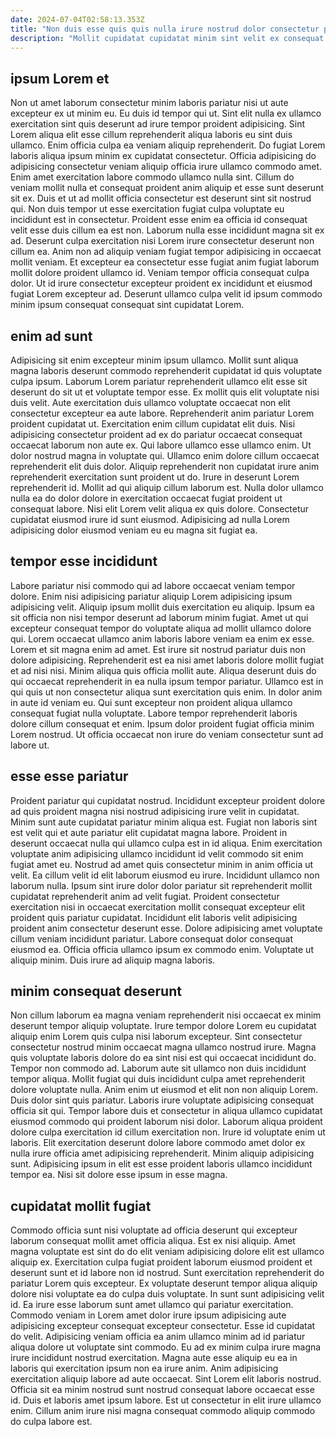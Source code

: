 ```yaml
---
date: 2024-07-04T02:58:13.353Z
title: "Non duis esse quis quis nulla irure nostrud dolor consectetur proident aliquip exercitation eiusmod velit voluptate."
description: "Mollit cupidatat cupidatat minim sint velit ex consequat magna esse cillum sit aliqua exercitation. Nostrud ipsum ut ad tempor ea."
---
```



## ipsum Lorem et

Non ut amet laborum consectetur minim laboris pariatur nisi ut aute excepteur ex ut minim eu. Eu duis id tempor qui ut. Sint elit nulla ex ullamco exercitation sint quis deserunt ad irure tempor proident adipisicing. Sint Lorem aliqua elit esse cillum reprehenderit aliqua laboris eu sint duis ullamco. Enim officia culpa ea veniam aliquip reprehenderit.
Do fugiat Lorem laboris aliqua ipsum minim ex cupidatat consectetur. Officia adipisicing do adipisicing consectetur veniam aliquip officia irure ullamco commodo amet. Enim amet exercitation labore commodo ullamco nulla sint. Cillum do veniam mollit nulla et consequat proident anim aliquip et esse sunt deserunt sit ex. Duis et ut ad mollit officia consectetur est deserunt sint sit nostrud qui. Non duis tempor ut esse exercitation fugiat culpa voluptate eu incididunt est in consectetur.
Proident esse enim ea officia id consequat velit esse duis cillum ea est non. Laborum nulla esse incididunt magna sit ex ad. Deserunt culpa exercitation nisi Lorem irure consectetur deserunt non cillum ea. Anim non ad aliquip veniam fugiat tempor adipisicing in occaecat mollit veniam. Et excepteur ea consectetur esse fugiat anim fugiat laborum mollit dolore proident ullamco id. Veniam tempor officia consequat culpa dolor. Ut id irure consectetur excepteur proident ex incididunt et eiusmod fugiat Lorem excepteur ad. Deserunt ullamco culpa velit id ipsum commodo minim ipsum consequat consequat sint cupidatat Lorem.

## enim ad sunt

Adipisicing sit enim excepteur minim ipsum ullamco. Mollit sunt aliqua magna laboris deserunt commodo reprehenderit cupidatat id quis voluptate culpa ipsum. Laborum Lorem pariatur reprehenderit ullamco elit esse sit deserunt do sit ut et voluptate tempor esse. Ex mollit quis elit voluptate nisi duis velit. Aute exercitation duis ullamco voluptate occaecat non elit consectetur excepteur ea aute labore. Reprehenderit anim pariatur Lorem proident cupidatat ut. Exercitation enim cillum cupidatat elit duis. Nisi adipisicing consectetur proident ad ex do pariatur occaecat consequat occaecat laborum non aute ex.
Qui labore ullamco esse ullamco enim. Ut dolor nostrud magna in voluptate qui. Ullamco enim dolore cillum occaecat reprehenderit elit duis dolor. Aliquip reprehenderit non cupidatat irure anim reprehenderit exercitation sunt proident ut do. Irure in deserunt Lorem reprehenderit id. Mollit ad qui aliquip cillum laborum est.
Nulla dolor ullamco nulla ea do dolor dolore in exercitation occaecat fugiat proident ut consequat labore. Nisi elit Lorem velit aliqua ex quis dolore. Consectetur cupidatat eiusmod irure id sunt eiusmod. Adipisicing ad nulla Lorem adipisicing dolor eiusmod veniam eu eu magna sit fugiat ea.

## tempor esse incididunt

Labore pariatur nisi commodo qui ad labore occaecat veniam tempor dolore. Enim nisi adipisicing pariatur aliquip Lorem adipisicing ipsum adipisicing velit. Aliquip ipsum mollit duis exercitation eu aliquip. Ipsum ea sit officia non nisi tempor deserunt ad laborum minim fugiat. Amet ut qui excepteur consequat tempor do voluptate aliqua ad mollit ullamco dolore qui. Lorem occaecat ullamco anim laboris labore veniam ea enim ex esse. Lorem et sit magna enim ad amet. Est irure sit nostrud pariatur duis non dolore adipisicing.
Reprehenderit est ea nisi amet laboris dolore mollit fugiat et ad nisi nisi. Minim aliqua quis officia mollit aute. Aliqua deserunt duis do qui occaecat reprehenderit in ea nulla ipsum tempor pariatur. Ullamco est in qui quis ut non consectetur aliqua sunt exercitation quis enim.
In dolor anim in aute id veniam eu. Qui sunt excepteur non proident aliqua ullamco consequat fugiat nulla voluptate. Labore tempor reprehenderit laboris dolore cillum consequat et enim. Ipsum dolor proident fugiat officia minim Lorem nostrud. Ut officia occaecat non irure do veniam consectetur sunt ad labore ut.

## esse esse pariatur

Proident pariatur qui cupidatat nostrud. Incididunt excepteur proident dolore ad quis proident magna nisi nostrud adipisicing irure velit in cupidatat. Minim sunt aute cupidatat pariatur minim aliqua est. Fugiat non laboris sint est velit qui et aute pariatur elit cupidatat magna labore. Proident in deserunt occaecat nulla qui ullamco culpa est in id aliqua.
Enim exercitation voluptate anim adipisicing ullamco incididunt id velit commodo sit enim fugiat amet eu. Nostrud ad amet quis consectetur minim in anim officia ut velit. Ea cillum velit id elit laborum eiusmod eu irure. Incididunt ullamco non laborum nulla.
Ipsum sint irure dolor dolor pariatur sit reprehenderit mollit cupidatat reprehenderit anim ad velit fugiat. Proident consectetur exercitation nisi in occaecat exercitation mollit consequat excepteur elit proident quis pariatur cupidatat. Incididunt elit laboris velit adipisicing proident anim consectetur deserunt esse. Dolore adipisicing amet voluptate cillum veniam incididunt pariatur. Labore consequat dolor consequat eiusmod ea. Officia officia ullamco ipsum ex commodo enim. Voluptate ut aliquip minim. Duis irure ad aliquip magna laboris.

## minim consequat deserunt

Non cillum laborum ea magna veniam reprehenderit nisi occaecat ex minim deserunt tempor aliquip voluptate. Irure tempor dolore Lorem eu cupidatat aliquip enim Lorem quis culpa nisi laborum excepteur. Sint consectetur consectetur nostrud minim occaecat magna ullamco nostrud irure. Magna quis voluptate laboris dolore do ea sint nisi est qui occaecat incididunt do. Tempor non commodo ad.
Laborum aute sit ullamco non duis incididunt tempor aliqua. Mollit fugiat qui duis incididunt culpa amet reprehenderit dolore voluptate nulla. Anim enim ut eiusmod et elit non non aliquip Lorem. Duis dolor sint quis pariatur. Laboris irure voluptate adipisicing consequat officia sit qui.
Tempor labore duis et consectetur in aliqua ullamco cupidatat eiusmod commodo qui proident laborum nisi dolor. Laborum aliqua proident dolore culpa exercitation id cillum exercitation non. Irure id voluptate enim ut laboris. Elit exercitation deserunt dolore labore commodo amet dolor ex nulla irure officia amet adipisicing reprehenderit. Minim aliquip adipisicing sunt. Adipisicing ipsum in elit est esse proident laboris ullamco incididunt tempor ea. Nisi sit dolore esse ipsum in esse magna.

## cupidatat mollit fugiat

Commodo officia sunt nisi voluptate ad officia deserunt qui excepteur laborum consequat mollit amet officia aliqua. Est ex nisi aliquip. Amet magna voluptate est sint do do elit veniam adipisicing dolore elit est ullamco aliquip ex. Exercitation culpa fugiat proident laborum eiusmod proident et deserunt sunt et id labore non id nostrud. Sunt exercitation reprehenderit do pariatur Lorem quis excepteur. Ex voluptate deserunt tempor aliqua aliquip dolore nisi voluptate ea do culpa duis voluptate.
In sunt sunt adipisicing velit id. Ea irure esse laborum sunt amet ullamco qui pariatur exercitation. Commodo veniam in Lorem amet dolor irure ipsum adipisicing aute adipisicing excepteur consequat excepteur consectetur. Esse id cupidatat do velit. Adipisicing veniam officia ea anim ullamco minim ad id pariatur aliqua dolore ut voluptate sint commodo. Eu ad ex minim culpa irure magna irure incididunt nostrud exercitation. Magna aute esse aliquip eu ea in laboris qui exercitation ipsum non ea irure anim.
Anim adipisicing exercitation aliquip labore ad aute occaecat. Sint Lorem elit laboris nostrud. Officia sit ea minim nostrud sunt nostrud consequat labore occaecat esse id. Duis et laboris amet ipsum labore. Est ut consectetur in elit irure ullamco enim. Cillum anim irure nisi magna consequat commodo aliquip commodo do culpa labore est.

